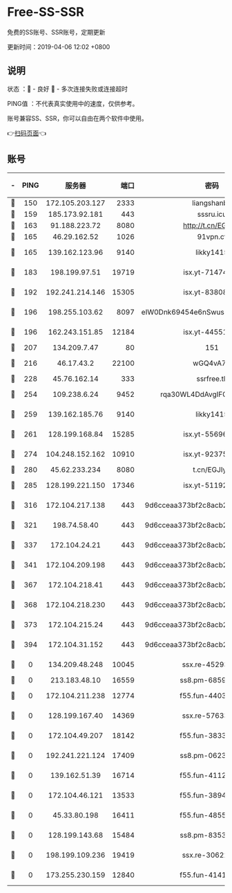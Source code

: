 # Free-SS-SSR

免费的SS账号、SSR账号，定期更新

更新时间：2019-04-06 12:02 +0800

## 说明

状态     ：🙂 - 良好 🙁 - 多次连接失败或连接超时

PING值   ：不代表真实使用中的速度，仅供参考。

账号兼容SS、SSR，你可以自由在两个软件中使用。

👉[扫码页面](https://liesauer.github.io/Free-SS-SSR/)👈

## 账号

|-|PING|服务器|端口|密码|加密方式|区域|
|:----:|:----:|:-----:|-----:|:----:|:----:|:----:|
|🙂|150|172.105.203.127|2333|liangshanbo|chacha20|JP|
|🙂|159|185.173.92.181|443|sssru.icu|rc4-md5|RU|
|🙂|163|91.188.223.72|8080|http://t.cn/EGJIyrl|rc4-md5|RU|
|🙂|165|46.29.162.52|1026|91vpn.cf|rc4-md5|RU|
|🙂|165|139.162.123.96|9140|likky1415|aes-256-cfb|JP|
|🙂|183|198.199.97.51|19719|isx.yt-71474069|aes-256-cfb|US|
|🙂|192|192.241.214.146|15305|isx.yt-83808561|aes-256-cfb|US|
|🙂|196|198.255.103.62|8097|eIW0Dnk69454e6nSwuspv9DmS201tQ0D|aes-256-cfb|US|
|🙂|196|162.243.151.85|12184|isx.yt-44551935|aes-256-cfb|US|
|🙂|207|134.209.7.47|80|151|chacha20|US|
|🙂|216|46.17.43.2|22100|wGQ4vA7D|aes-256-gcm|RU|
|🙂|228|45.76.162.14|333|ssrfree.tk|rc4|SG|
|🙂|254|109.238.6.24|9452|rqa30WL4DdAvgIFG6Fs3znzTa|aes-256-cfb|FR|
|🙂|259|139.162.185.76|9140|likky1415|aes-256-cfb|DE|
|🙂|261|128.199.168.84|15285|isx.yt-55696582|aes-256-cfb|SG|
|🙂|274|104.248.152.162|10910|isx.yt-92375658|aes-256-cfb|SG|
|🙂|280|45.62.233.234|8080|t.cn/EGJIyrl|rc4-md5|CA|
|🙂|285|128.199.221.150|17346|isx.yt-51192265|aes-256-cfb|SG|
|🙂|316|172.104.217.138|443|9d6cceaa373bf2c8acb22e60b6a58be6|aes-256-cfb|US|
|🙂|321|198.74.58.40|443|9d6cceaa373bf2c8acb22e60b6a58be6|aes-256-cfb|US|
|🙂|337|172.104.24.21|443|9d6cceaa373bf2c8acb22e60b6a58be6|aes-256-cfb|US|
|🙂|341|172.104.209.198|443|9d6cceaa373bf2c8acb22e60b6a58be6|aes-256-cfb|US|
|🙂|367|172.104.218.41|443|9d6cceaa373bf2c8acb22e60b6a58be6|aes-256-cfb|US|
|🙂|368|172.104.218.230|443|9d6cceaa373bf2c8acb22e60b6a58be6|aes-256-cfb|US|
|🙂|373|172.104.215.24|443|9d6cceaa373bf2c8acb22e60b6a58be6|aes-256-cfb|US|
|🙂|394|172.104.31.152|443|9d6cceaa373bf2c8acb22e60b6a58be6|aes-256-cfb|US|
|🙁|0|134.209.48.248|10045|ssx.re-45293607|aes-256-cfb|US|
|🙁|0|213.183.48.10|16559|ss8.pm-68592266|rc4-md5|RU|
|🙁|0|172.104.211.238|12774|f55.fun-44032387|aes-256-cfb|US|
|🙁|0|128.199.167.40|14369|ssx.re-57633451|aes-256-cfb|SG|
|🙁|0|172.104.49.207|18142|f55.fun-38335562|aes-256-cfb|SG|
|🙁|0|192.241.221.124|17409|ss8.pm-06236713|aes-256-cfb|US|
|🙁|0|139.162.51.39|16714|f55.fun-41127921|aes-256-cfb|SG|
|🙁|0|172.104.46.121|13533|f55.fun-38943433|aes-256-cfb|SG|
|🙁|0|45.33.80.198|16411|f55.fun-48556227|aes-256-cfb|US|
|🙁|0|128.199.143.68|15484|ss8.pm-83534389|aes-256-cfb|SG|
|🙁|0|198.199.109.236|19419|ssx.re-30622705|aes-256-cfb|US|
|🙁|0|173.255.230.159|12840|f55.fun-41413045|aes-256-cfb|US|
